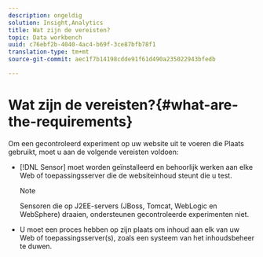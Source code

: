 ```yaml
---
description: ongeldig
solution: Insight,Analytics
title: Wat zijn de vereisten?
topic: Data workbench
uuid: c76ebf2b-4040-4ac4-b69f-3ce87bfb78f1
translation-type: tm+mt
source-git-commit: aec1f7b14198cdde91f61d490a235022943bfedb

---
```



# Wat zijn de vereisten?{#what-are-the-requirements}

Om een gecontroleerd experiment op uw website uit te voeren die Plaats gebruikt, moet u aan de volgende vereisten voldoen:

* [!DNL Sensor] moet worden geïnstalleerd en behoorlijk werken aan elke Web of toepassingsserver die de websiteinhoud steunt die u test.

   >[!NOTE]
   >
   >Sensoren die op J2EE-servers (JBoss, Tomcat, WebLogic en WebSphere) draaien, ondersteunen gecontroleerde experimenten niet.

* U moet een proces hebben op zijn plaats om inhoud aan elk van uw Web of toepassingsserver(s), zoals een systeem van het inhoudsbeheer te duwen.

